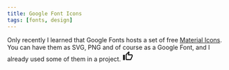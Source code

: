 ```yaml
---
title: Google Font Icons
tags: [fonts, design]
---
```

Only recently I learned that Google Fonts hosts a set of free [Material Icons](https://fonts.google.com/icons). You can have them as SVG, PNG and of course as a Google Font, and I already used some of them in a project. <svg xmlns="http://www.w3.org/2000/svg" height="24px" viewBox="0 0 24 24" width="24px" fill="#000000"><path d="M0 0h24v24H0V0zm0 0h24v24H0V0z" fill="none"/><path d="M9 21h9c.83 0 1.54-.5 1.84-1.22l3.02-7.05c.09-.23.14-.47.14-.73v-2c0-1.1-.9-2-2-2h-6.31l.95-4.57.03-.32c0-.41-.17-.79-.44-1.06L14.17 1 7.58 7.59C7.22 7.95 7 8.45 7 9v10c0 1.1.9 2 2 2zM9 9l4.34-4.34L12 10h9v2l-3 7H9V9zM1 9h4v12H1z"/></svg>
